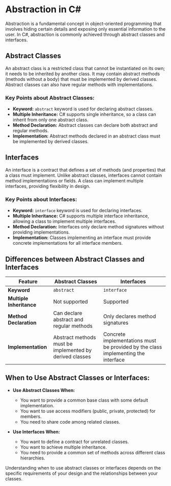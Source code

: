 # Abstraction in C#

Abstraction is a fundamental concept in object-oriented programming that involves hiding certain details and exposing only essential information to the user. In C#, abstraction is commonly achieved through abstract classes and interfaces.

## Abstract Classes

An abstract class is a restricted class that cannot be instantiated on its own; it needs to be inherited by another class. It may contain abstract methods (methods without a body) that must be implemented by derived classes. Abstract classes can also have regular methods with implementations.

### Key Points about Abstract Classes:

- **Keyword:** `abstract` keyword is used for declaring abstract classes.
- **Multiple Inheritance:** C# supports single inheritance, so a class can inherit from only one abstract class.
- **Method Declaration:** Abstract classes can declare both abstract and regular methods.
- **Implementation:** Abstract methods declared in an abstract class must be implemented by derived classes.

## Interfaces

An interface is a contract that defines a set of methods (and properties) that a class must implement. Unlike abstract classes, interfaces cannot contain method implementations or fields. A class can implement multiple interfaces, providing flexibility in design.

### Key Points about Interfaces:

- **Keyword:** `interface` keyword is used for declaring interfaces.
- **Multiple Inheritance:** C# supports multiple interface inheritance, allowing a class to implement multiple interfaces.
- **Method Declaration:** Interfaces only declare method signatures without providing implementations.
- **Implementation:** Classes implementing an interface must provide concrete implementations for all interface members.

## Differences between Abstract Classes and Interfaces

| Feature                 | Abstract Classes                  | Interfaces                     |
|-------------------------|-----------------------------------|--------------------------------|
| **Keyword**             | `abstract`                        | `interface`                    |
| **Multiple Inheritance**| Not supported                     | Supported                      |
| **Method Declaration**  | Can declare abstract and regular methods | Only declares method signatures |
| **Implementation**      | Abstract methods must be implemented by derived classes | Concrete implementations must be provided by the class implementing the interface |

## When to Use Abstract Classes or Interfaces:

- **Use Abstract Classes When:**
  - You want to provide a common base class with some default implementation.
  - You want to use access modifiers (public, private, protected) for members.
  - You need to share code among related classes.

- **Use Interfaces When:**
  - You want to define a contract for unrelated classes.
  - You want to achieve multiple inheritance.
  - You need to provide a common set of methods across different class hierarchies.

Understanding when to use abstract classes or interfaces depends on the specific requirements of your design and the relationships between your classes.
